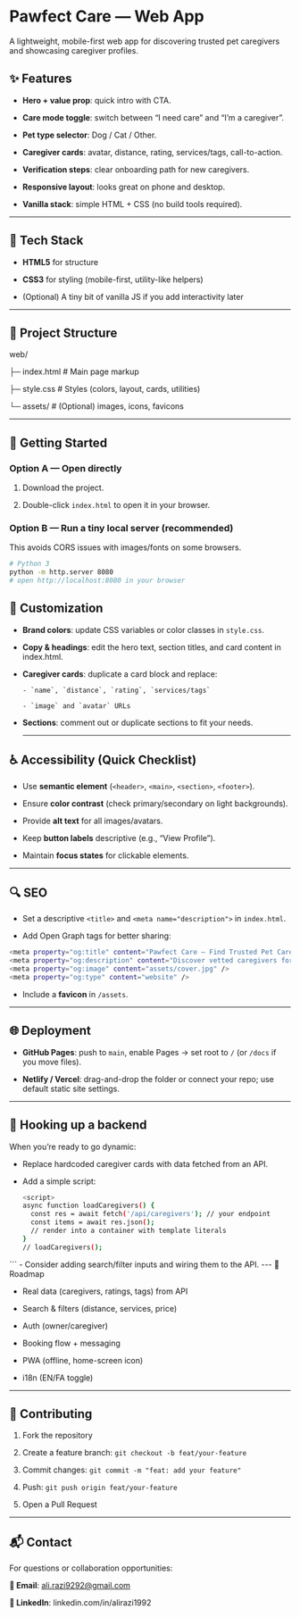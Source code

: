 # Pawfect Care — Web App

A lightweight, mobile-first web app for discovering trusted pet caregivers and showcasing caregiver profiles.

## ✨ Features

- **Hero + value prop**: quick intro with CTA.

- **Care mode toggle**: switch between “I need care” and “I’m a caregiver”.

- **Pet type selector**: Dog / Cat / Other.

- **Caregiver cards**: avatar, distance, rating, services/tags, call-to-action.

- **Verification steps**: clear onboarding path for new caregivers.

- **Responsive layout**: looks great on phone and desktop.

- **Vanilla stack**: simple HTML + CSS (no build tools required).

---
## 🧱 Tech Stack

- **HTML5** for structure

- **CSS3** for styling (mobile-first, utility-like helpers)

- (Optional) A tiny bit of vanilla JS if you add interactivity later

----

## 📁 Project Structure

web/

├─ index.html         # Main page markup

├─ style.css          # Styles (colors, layout, cards, utilities)

└─ assets/            # (Optional) images, icons, favicons

----
## 🚀 Getting Started

### **Option A — Open directly**

1. Download the project.

2. Double-click `index.html` to open it in your browser.

### **Option B — Run a tiny local server (recommended)**

This avoids CORS issues with images/fonts on some browsers.
```bash
# Python 3
python -m http.server 8080
# open http://localhost:8080 in your browser
```
## 🎨 Customization

- **Brand colors**: update CSS variables or color classes in `style.css`.

- **Copy & headings**: edit the hero text, section titles, and card content in index.html.

- **Caregiver cards**: duplicate a card block and replace:

      - `name`, `distance`, `rating`, `services/tags`

      - `image` and `avatar` URLs

- **Sections**: comment out or duplicate sections to fit your needs.

  ---

## ♿ Accessibility (Quick Checklist)

- Use **semantic element** (`<header>`, `<main>`, `<section>`, `<footer>`).

- Ensure **color contrast** (check primary/secondary on light backgrounds).

- Provide **alt text** for all images/avatars.

- Keep **button labels** descriptive (e.g., “View Profile”).

- Maintain **focus states** for clickable elements.

---

## 🔍 SEO

- Set a descriptive `<title>` and `<meta name="description">` in `index.html`.

- Add Open Graph tags for better sharing:
```bash
<meta property="og:title" content="Pawfect Care – Find Trusted Pet Caregivers" />
<meta property="og:description" content="Discover vetted caregivers for dogs, cats, and more." />
<meta property="og:image" content="assets/cover.jpg" />
<meta property="og:type" content="website" />
```
 - Include a **favicon** in `/assets`.
----

## 🌐 Deployment

- **GitHub Pages**: push to `main`, enable Pages → set root to `/` (or `/docs` if you move files).

- **Netlify / Vercel**: drag-and-drop the folder or connect your repo; use default static site settings.

---

## 🔌 Hooking up a backend 

When you’re ready to go dynamic:

- Replace hardcoded caregiver cards with data fetched from an API.

- Add a simple script:
  ```bash
  <script>
  async function loadCaregivers() {
    const res = await fetch('/api/caregivers'); // your endpoint
    const items = await res.json();
    // render into a container with template literals
  }
  // loadCaregivers();
</script>
```
- Consider adding search/filter inputs and wiring them to the API.
---
🧭 Roadmap

 - Real data (caregivers, ratings, tags) from API

 - Search & filters (distance, services, price)

 - Auth (owner/caregiver)

 - Booking flow + messaging

 - PWA (offline, home-screen icon)

 - i18n (EN/FA toggle)
---

## 🤝 Contributing

1. Fork the repository

2. Create a feature branch: `git checkout -b feat/your-feature`

3. Commit changes: `git commit -m "feat: add your feature"`

4. Push: `git push origin feat/your-feature`

5. Open a Pull Request

----
## 📬 Contact
For questions or collaboration opportunities:

**📧 Email**: ali.razi9292@gmail.com

**🔗 LinkedIn**: linkedin.com/in/alirazi1992
